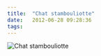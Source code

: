 ```yaml
---
title:  "Chat stambouliotte"
date:   2012-06-28 09:28:36
tags:   
---
```


![Chat stambouliotte](/collateral/images/2012-06-28-chat.jpg)
